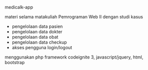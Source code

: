 medicalk-app

materi selama matakuliah Pemrograman Web II dengan studi kasus 

- pengelolaan data pasien</br>
- pengelolaan data dokter</br>
- pengelolaan data obat</br>
- pengelolaan data checkup</br>
- akses pengguna login/logout</br>

menggunakan php framework codeignite 3, javascript/jquery, html, bootstrap
